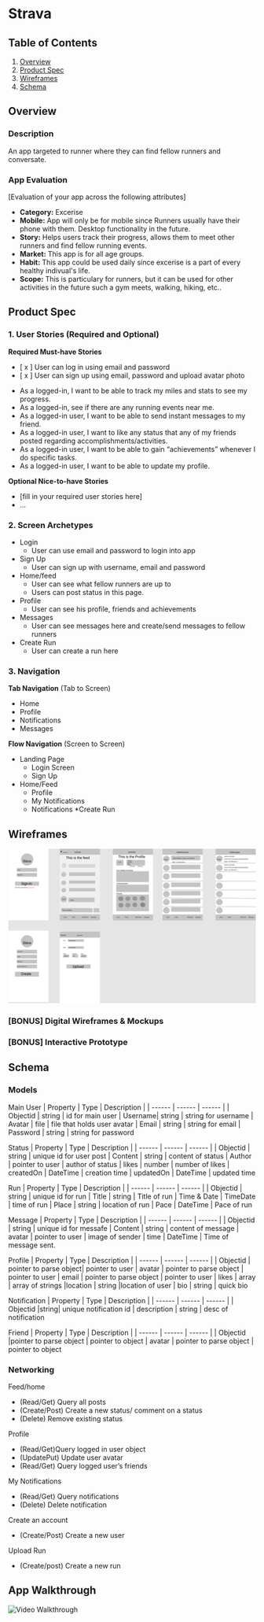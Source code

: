 # Strava

## Table of Contents
1. [Overview](#Overview)
1. [Product Spec](#Product-Spec)
1. [Wireframes](#Wireframes)
2. [Schema](#Schema)

## Overview
### Description
An app targeted to runner where they can find fellow runners and conversate.

### App Evaluation
[Evaluation of your app across the following attributes]
- **Category:** Excerise
- **Mobile:** App will only be for mobile since Runners usually have their phone with them. Desktop functionality in the future.
- **Story:** Helps users track their progress, allows them to meet other runners and find fellow running events.
- **Market:** This app is for all age groups.
- **Habit:** This app could be used daily since excerise is a part of every healthy indivual's life. 
- **Scope:** This is particulary for runners, but it can be used for other activities in the future such a gym meets, walking, hiking, etc..

## Product Spec

### 1. User Stories (Required and Optional)

**Required Must-have Stories**

- [ x ] User can log in using email and password
- [ x ] User can sign up using email, password and upload avatar photo
* As a logged-in, I want to be able to track my miles and stats to see my progress.
* As a logged-in, see if there are any running events near me.
* As a logged-in user, I want to be able to send instant messages to my friend.
* As a logged-in user, I want to like any status that any of my friends posted regarding accomplishments/activities.
* As a logged-in user, I want to be able to gain “achievements” whenever I do specific tasks.
* As a logged-in user, I want to be able to update my profile.

**Optional Nice-to-have Stories**

* [fill in your required user stories here]
* ...

### 2. Screen Archetypes

* Login
   * User can use email and password to login into app
* Sign Up
    * User can sign up with username, email and password 
* Home/feed
   * User can see what fellow runners are up to
   * Users can post status in this page.
* Profile
    * User can see his profile, friends and achievements
* Messages
    * User can see messages here and create/send messages to fellow runners
* Create Run
    * User can create a run here 

### 3. Navigation

**Tab Navigation** (Tab to Screen)

* Home
* Profile
* Notifications
* Messages

**Flow Navigation** (Screen to Screen)

* Landing Page
   * Login Screen
   * Sign Up
* Home/Feed
   * Profile
   * My Notifications
   * Notifications
*Create Run

## Wireframes
<img src="images/Slava.png" width=600>

### [BONUS] Digital Wireframes & Mockups

### [BONUS] Interactive Prototype

## Schema 
### Models
Main User
| Property | Type | Description |
| ------ | ------ | ------ |
| Objectid | string | id for main user
| Username| string | string for username
| Avatar | file | file that holds user avatar
| Email | string | string for email
| Password | string | string for password

Status
| Property | Type | Description |
| ------ | ------ | ------ |
| Objectid | string | unique id for user post
| Content | string | content of status
| Author | pointer to user | author of status
| likes | number | number of likes
| createdOn | DateTime | creation time
| updatedOn | DateTime | updated time

Run
| Property | Type | Description |
| ------ | ------ | ------ |
| Objectid | string | unique id for run
| Title | string | Title of run
| Time & Date | TimeDate | time of run
| Place | string | location of run
| Pace | DateTime | Pace of run

Message
| Property | Type | Description |
| ------ | ------ | ------ |
| Objectid | string | unique id for messafe
| Content | string | content of message
| avatar | pointer to user | image of sender
| time | DateTime | Time of message sent.

Profile
| Property | Type | Description |
| ------ | ------ | ------ |
| Objectid | pointer to parse object| pointer to user
| avatar | pointer to parse object | pointer to user
| email | pointer to parse object | pointer to user
| likes | array | array of strings
|location | string |location of user
| bio | string | quick bio

Notification
| Property | Type | Description |
| ------ | ------ | ------ |
| Objectid |string| unique notification id
| description | string | desc of notification

Friend
| Property | Type | Description |
| ------ | ------ | ------ |
| Objectid |pointer to parse object | pointer to object
| avatar | pointer to parse object | pointer to object
### Networking
Feed/home
- (Read/Get) Query all posts
- (Create/Post) Create a new status/ comment on a status
- (Delete) Remove existing status

Profile
- (Read/Get)Query logged in user object
- (UpdatePut) Update user avatar
- (Read/Get) Query logged user’s friends 

My Notifications
- (Read/Get) Query notifications
- (Delete) Delete notification

Create an account
- (Create/Post) Create a new user

Upload Run
- (Create/post) Create a new run

## App Walkthrough
<img src='http://g.recordit.co/AASjQtD5Tk.gif' title='Video Walkthrough' width='' alt='Video Walkthrough' />
